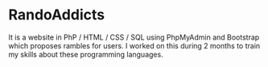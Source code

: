 # RandoAddicts

It is a website in PhP / HTML / CSS / SQL using PhpMyAdmin and Bootstrap which proposes rambles for users. 
I worked on this during 2 months to train my skills about these programming languages.
